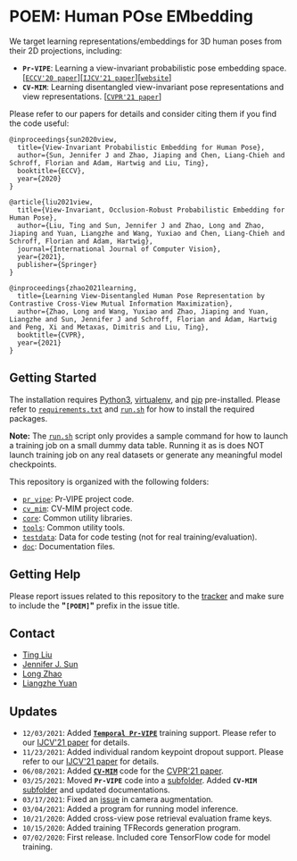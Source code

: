 # **POEM**: Human **PO**se **EM**bedding

We target learning representations/embeddings for 3D human poses from their 2D projections, including:

* **`Pr-VIPE`**: Learning a view-invariant probabilistic pose embedding space. [[`ECCV'20 paper`](https://arxiv.org/abs/1912.01001)][[`IJCV'21 paper`](https://arxiv.org/abs/2010.13321)][[`website`](https://sites.google.com/corp/view/pr-vipe/home)]
* **`CV-MIM`**: Learning disentangled view-invariant pose representations and view representations. [[`CVPR'21 paper`](https://arxiv.org/abs/2012.01405)]

Please refer to our papers for details and consider citing them if you find the
code useful:

```
@inproceedings{sun2020view,
  title={View-Invariant Probabilistic Embedding for Human Pose},
  author={Sun, Jennifer J and Zhao, Jiaping and Chen, Liang-Chieh and Schroff, Florian and Adam, Hartwig and Liu, Ting},
  booktitle={ECCV},
  year={2020}
}

@article{liu2021view,
  title={View-Invariant, Occlusion-Robust Probabilistic Embedding for Human Pose},
  author={Liu, Ting and Sun, Jennifer J and Zhao, Long and Zhao, Jiaping and Yuan, Liangzhe and Wang, Yuxiao and Chen, Liang-Chieh and Schroff, Florian and Adam, Hartwig},
  journal={International Journal of Computer Vision},
  year={2021},
  publisher={Springer}
}

@inproceedings{zhao2021learning,
  title={Learning View-Disentangled Human Pose Representation by Contrastive Cross-View Mutual Information Maximization},
  author={Zhao, Long and Wang, Yuxiao and Zhao, Jiaping and Yuan, Liangzhe and Sun, Jennifer J and Schroff, Florian and Adam, Hartwig and Peng, Xi and Metaxas, Dimitris and Liu, Ting},
  booktitle={CVPR},
  year={2021}
}
```

## Getting Started
The installation requires [Python3](https://www.python.org/), [virtualenv](https://virtualenv.pypa.io/), and [pip](https://pip.pypa.io/) pre-installed.
Please refer to [`requirements.txt`](https://github.com/google-research/google-research/blob/master/poem/requirements.txt) and
[`run.sh`](https://github.com/google-research/google-research/blob/master/poem/run.sh)
for how to install the required packages.

**Note:** The [`run.sh`](https://github.com/google-research/google-research/blob/master/poem/run.sh) script only provides a sample
command for how to launch a training job on a small dummy data table. Running it
as is does NOT launch training job on any real datasets or generate any
meaningful model checkpoints.

This repository is organized with the following folders:

* [`pr_vipe`](https://github.com/google-research/google-research/tree/master/poem/pr_vipe): Pr-VIPE project code.
* [`cv_mim`](https://github.com/google-research/google-research/tree/master/poem/cv_mim): CV-MIM project code.
* [`core`](https://github.com/google-research/google-research/tree/master/poem/core): Common utility libraries.
* [`tools`](https://github.com/google-research/google-research/tree/master/poem/tools): Common utility tools.
* [`testdata`](https://github.com/google-research/google-research/tree/master/poem/testdata): Data for code testing (not for real training/evaluation).
* [`doc`](https://github.com/google-research/google-research/tree/master/poem/doc): Documentation files.

## Getting Help
Please report issues related to this repository to the [tracker](https://github.com/google-research/google-research/issues) and make sure to
include the **"`[POEM]`"** prefix in the issue title.

## Contact
- [Ting Liu](https://github.com/tingliu)
- [Jennifer J. Sun](https://github.com/jenjsun)
- [Long Zhao](https://github.com/garyzhao)
- [Liangzhe Yuan](https://github.com/yuanliangzhe)

## Updates
- `12/03/2021`: Added [**`Temporal Pr-VIPE`**](https://github.com/google-research/google-research/tree/master/poem/pr_vipe/temporal) training support. Please refer to our [IJCV'21 paper](https://arxiv.org/abs/2010.13321) for details.
- `11/23/2021`: Added individual random keypoint dropout support. Please refer to our [IJCV'21 paper](https://arxiv.org/abs/2010.13321) for details.
- `06/08/2021`: Added [**`CV-MIM`**](https://github.com/google-research/google-research/tree/master/poem/cv_mim) code for the [CVPR'21 paper](https://arxiv.org/abs/2012.01405).
- `03/25/2021`: Moved **`Pr-VIPE`** code into a [subfolder](https://github.com/google-research/google-research/tree/master/poem/pr_vipe). Added **`CV-MIM`** [subfolder](https://github.com/google-research/google-research/tree/master/poem/cv_mim) and updated documentations.
- `03/17/2021`: Fixed an [issue](https://github.com/google-research/google-research/issues/636) in camera augmentation.
- `03/04/2021`: Added a program for running model inference.
- `10/21/2020`: Added cross-view pose retrieval evaluation frame keys.
- `10/15/2020`: Added training TFRecords generation program.
- `07/02/2020`: First release. Included core TensorFlow code for model training.
